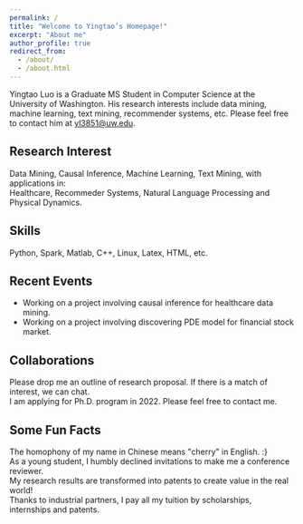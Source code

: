 ```yaml
---
permalink: /
title: "Welcome to Yingtao’s Homepage!"
excerpt: "About me"
author_profile: true
redirect_from: 
  - /about/
  - /about.html
---
```


Yingtao Luo is a Graduate MS Student in Computer Science at the University of Washington. His research interests include data mining, machine learning, text mining, recommender systems, etc. Please feel free to contact him at yl3851@uw.edu.

## Research Interest
Data Mining, Causal Inference, Machine Learning, Text Mining, with applications in:  
Healthcare, Recommeder Systems, Natural Language Processing and Physical Dynamics.

## Skills
Python, Spark, Matlab, C++, Linux, Latex, HTML, etc.

## Recent Events
- Working on a project involving causal inference for healthcare data mining.  
- Working on a project involving discovering PDE model for financial stock market.

## Collaborations
Please drop me an outline of research proposal. If there is a match of interest, we can chat.  
I am applying for Ph.D. program in 2022. Please feel free to contact me.
  
## Some Fun Facts
The homophony of my name in Chinese means "cherry" in English. :}  
As a young student, I humbly declined invitations to make me a conference reviewer.  
My research results are transformed into patents to create value in the real world!  
Thanks to industrial partners, I pay all my tuition by scholarships, internships and patents.
